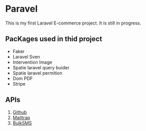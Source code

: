 # Paravel
This is my first Laravel E-commerce project. It is still in progress. 

## PacKages used in thid project

* Faker
* Laravel Sven
* Intervention Image
* Spatie laravel query buider
* Spatie laravel permition
* Dom PDF
* Stripe
  
## APIs
1. [Github](https://github.com/)
2. [Mailtrap](https://mailtrap.io/)
3. [BulkSMS](https://www.bulksms.com/)


